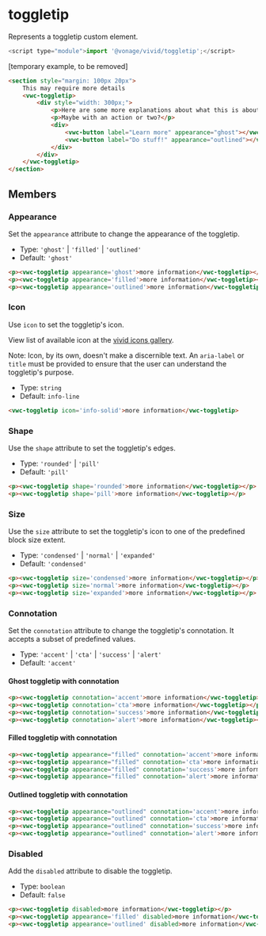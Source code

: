 # toggletip

Represents a toggletip custom element.

```js
<script type="module">import '@vonage/vivid/toggletip';</script>
```

[temporary example, to be removed]

```html preview full
<section style="margin: 100px 20px">
	This may require more details
	<vwc-toggletip>
		<div style="width: 300px;">
			<p>Here are some more explanations about what this is about and what you want to do.</p>
			<p>Maybe with an action or two?</p>
			<div>
				<vwc-button label="Learn more" appearance="ghost"></vwc-button>
				<vwc-button label="Do stuff!" appearance="outlined"></vwc-button>
			</div>
		</div>
	</vwc-toggletip>
</section>
```

## Members

### Appearance

Set the `appearance` attribute to change the appearance of the toggletip.

- Type: `'ghost'` | `'filled'` | `'outlined'`
- Default: `'ghost'`

```html preview
<p><vwc-toggletip appearance='ghost'>more information</vwc-toggletip></p>
<p><vwc-toggletip appearance='filled'>more information</vwc-toggletip></p>
<p><vwc-toggletip appearance='outlined'>more information</vwc-toggletip></p>
```

### Icon

Use `icon` to set the toggletip's icon.

View list of available icon at the [vivid icons gallery](https://icons.vivid.vonage.com).

Note: Icon, by its own, doesn't make a discernible text. An `aria-label` or `title` must be provided to ensure that the user can understand the toggletip's purpose.

- Type: `string`
- Default: `info-line`

```html preview
<vwc-toggletip icon='info-solid'>more information</vwc-toggletip>
```

### Shape

Use the `shape` attribute to set the toggletip's edges.

- Type: `'rounded'` | `'pill'`
- Default: `'pill'`

```html preview
<p><vwc-toggletip shape='rounded'>more information</vwc-toggletip></p>
<p><vwc-toggletip shape='pill'>more information</vwc-toggletip></p>
```

### Size

Use the `size` attribute to set the toggletip's icon to one of the predefined block size extent.

- Type: `'condensed'` | `'normal'` | `'expanded'`
- Default: `'condensed'`

```html preview
<p><vwc-toggletip size='condensed'>more information</vwc-toggletip></p>
<p><vwc-toggletip size='normal'>more information</vwc-toggletip></p>
<p><vwc-toggletip size='expanded'>more information</vwc-toggletip></p>
```

### Connotation

Set the `connotation` attribute to change the toggletip's connotation.
It accepts a subset of predefined values.

- Type: `'accent'` | `'cta'` | `'success'` | `'alert'`
- Default: `'accent'`

#### Ghost toggletip with connotation

```html preview
<p><vwc-toggletip connotation='accent'>more information</vwc-toggletip></p>
<p><vwc-toggletip connotation='cta'>more information</vwc-toggletip></p>
<p><vwc-toggletip connotation='success'>more information</vwc-toggletip></p>
<p><vwc-toggletip connotation='alert'>more information</vwc-toggletip></p>
```

#### Filled toggletip with connotation

```html preview
<p><vwc-toggletip appearance="filled" connotation='accent'>more information</vwc-toggletip></p>
<p><vwc-toggletip appearance="filled" connotation='cta'>more information</vwc-toggletip></p>
<p><vwc-toggletip appearance="filled" connotation='success'>more information</vwc-toggletip></p>
<p><vwc-toggletip appearance="filled" connotation='alert'>more information</vwc-toggletip></p>
```

#### Outlined toggletip with connotation

```html preview
<p><vwc-toggletip appearance="outlined" connotation='accent'>more information</vwc-toggletip></p>
<p><vwc-toggletip appearance="outlined" connotation='cta'>more information</vwc-toggletip></p>
<p><vwc-toggletip appearance="outlined" connotation='success'>more information</vwc-toggletip></p>
<p><vwc-toggletip appearance="outlined" connotation='alert'>more information</vwc-toggletip></p>
```

### Disabled

Add the `disabled` attribute to disable the toggletip.

- Type: `boolean`
- Default: `false`

```html preview
<p><vwc-toggletip disabled>more information</vwc-toggletip></p>
<p><vwc-toggletip appearance='filled' disabled>more information</vwc-toggletip></p>
<p><vwc-toggletip appearance='outlined' disabled>more information</vwc-toggletip></p>
```
